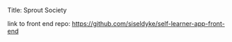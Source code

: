 Title: Sprout Society

link to front end repo: https://github.com/siseldyke/self-learner-app-front-end
